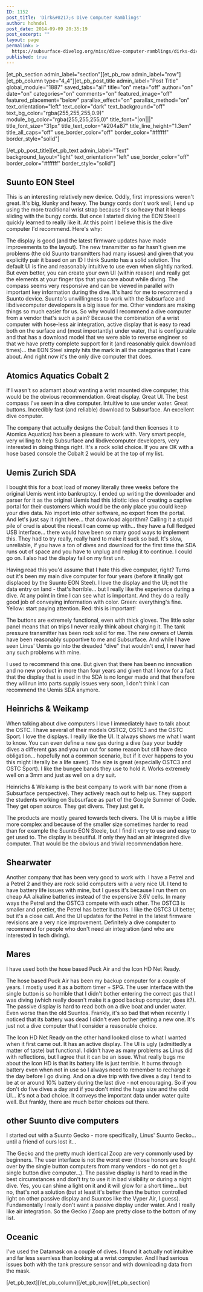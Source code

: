 ```yaml
---
ID: 1152
post_title: 'Dirk&#8217;s Dive Computer Ramblings'
author: hohndel
post_date: 2014-09-09 20:35:19
post_excerpt: ""
layout: page
permalink: >
  https://subsurface-divelog.org/misc/dive-computer-ramblings/dirks-dive-computer-ramblings/
published: true
---
```

[et_pb_section admin_label="section"][et_pb_row admin_label="row"][et_pb_column type="4_4"][et_pb_post_title admin_label="Post Title" global_module="1887" saved_tabs="all" title="on" meta="off" author="on" date="on" categories="on" comments="on" featured_image="off" featured_placement="below" parallax_effect="on" parallax_method="on" text_orientation="left" text_color="dark" text_background="off" text_bg_color="rgba(255,255,255,0.9)" module_bg_color="rgba(255,255,255,0)" title_font="|on|||" title_font_size="31px" title_text_color="#204a87" title_line_height="1.3em" title_all_caps="off" use_border_color="off" border_color="#ffffff" border_style="solid"]



[/et_pb_post_title][et_pb_text admin_label="Text" background_layout="light" text_orientation="left" use_border_color="off" border_color="#ffffff" border_style="solid"]

<h2>Suunto EON Steel</h2>
This is an interesting relatively new device. Oddly, first impressions weren't great. It's big, klunky and heavy. The bungy cords don't work well, I end up using the more traditional wrist strap because it's so heavy that it keeps sliding with the bungy cords. But once I started diving the EON Steel I quickly learned to really like it. At this point I believe this is the dive computer I'd recommend. Here's why:

The display is good (and the latest firmware updates have made improvements to the layout). The new transmitter so far hasn't given me problems (the old Suunto transmitters had many issues) and given that you explicitly pair it based on an ID I think Suunto has a solid solution. The default UI is fine and reasonably intuitive to use even when slightly narked. But even better, you can create your own UI (within reason) and really get the elements at your finger tips that you care about while diving. The compass seems very responsive and can be viewed in parallel with important key information during the dive.
It's hard for me to recommend a Suunto device. Suunto's unwillingness to work with the Subsurface and libdivecomputer developers is a big issue for me. Other vendors are making things so much easier for us. So why would I recommend a dive computer from a vendor that's such a pain? Because the combination of a wrist computer with hose-less air integration, active display that is easy to read both on the surface and (most importantly) under water, that is configurable and that has a download model that we were able to reverse engineer so that we have pretty complete support for it (and reasonably quick download times)... the EON Steel simply hits the mark in all the categories that I care about. And right now it's the only dive computer that does.

<h2>Atomics Aquatics Cobalt 2</h2>
If I wasn't so adamant about wanting a wrist mounted dive computer, this would be the obvious recommendation. Great display. Great UI. The best compass I've seen in a dive computer. Intuitive to use under water. Great buttons. Incredibly fast (and reliable) download to Subsurface. An excellent dive computer.

The company that actually designs the Cobalt (and then licenses it to Atomics Aquatics) has been a pleasure to work with. Very smart people, very willing to help Subsurface and libdivecomputer developers, very interested in doing things right.
It's a rock solid choice. If you are OK with a hose based console the Cobalt 2 would be at the top of my list.


<h2>Uemis Zurich SDA</h2>
I bought this for a boat load of money literally three weeks before the original Uemis went into bankruptcy. I ended up writing the downloader and parser for it as the original Uemis had this idiotic idea of creating a captive portal for their customers which would be the only place you could keep your dive data. No import into other software, no export from the portal. And let's just say it right here... that download algorithm? Calling it a stupid pile of crud is about the nicest I can come up with... they have a full fledged USB interface... there would have been so many good ways to implement this. They had to try really, really hard to make it suck so bad. It's slow, unreliable, if you have a ton of dives and download for the first time the SDA runs out of space and you have to unplug and replug it to continue. I could go on. I also had the display fail on my first unit.

Having read this you'd assume that I hate this dive computer, right? Turns out it's been my main dive computer for four years (before it finally got displaced by the Suunto EON Steel). I love the display and the UI; not the data entry on land - that's horrible... but I really like the experience during a dive. At any point in time I can see what is important. And they do a really good job of conveying information with color. Green: everything's fine. Yellow: start paying attention. Red: this is important!

The buttons are extremely functional, even with thick gloves. The little solar panel means that on trips I never really think about charging it. The tank pressure transmitter has been rock solid for me. The new owners of Uemis have been reasonably supportive to me and Subsurface. And while I have seen Linus' Uemis go into the dreaded "dive" that wouldn't end, I never had any such problems with mine.

I used to recommend this one. But given that there has been no innovation and no new product in more than four years and given that I know for a fact that the display that is used in the SDA is no longer made and that therefore they will run into parts supply issues very soon, I don't think I can recommend the Uemis SDA anymore. 
<h2>Heinrichs &amp; Weikamp</h2>
When talking about dive computers I love I immediately have to talk about the OSTC. I have several of their models OSTC2, OSTC3 and the OSTC Sport. I love the displays. I really like the UI. It always shows me what I want to know. You can even define a new gas during a dive (say your buddy dives a different gas and you run out for some reason but still have deco obligation... hopefully not a common scenario, but if it ever happens to you this might literally be a life saver). The size is great (especially OSTC3 and OSTC Sport). I like the bungee bands they use to hold it. Works extremely well on a 3mm and just as well on a dry suit.

Heinrichs &amp; Weikamp is the best company to work with bar none (from a Subsurface perspective). They actively reach out to help us. They support the students working on Subsurface as part of the Google Summer of Code. They get open source. They get divers. They just get it.

The products are mostly geared towards tech divers. The UI is maybe a little more complex and because of the smaller size sometimes harder to read than for example the Suunto EON Steele, but I find it very to use and easy to get used to. The display is beautiful. If only they had an air integrated dive computer. That would be the obvious and trivial recommendation here.
<h2>Shearwater</h2>
Another company that has been very good to work with. I have a Petrel and a Petrel 2 and they are rock solid computers with a very nice UI. I tend to have battery life issues with mine, but I guess it's because I run them on cheap AA alkaline batteries instead of the expensive 3.6V cells. In many ways the Petrel and the OSTC3 compete with each other. The OSTC3 is smaller and prettier, the Petrel has better buttons. I like the OSTC3 UI better, but it's a close call. And the UI updates for the Petrel in the latest firmware revisions are a very nice improvement. Definitely a dive computer to recommend for people who don't need air integration (and who are interested in tech diving).

<h2>Mares</h2>
I have used both the hose based Puck Air and the Icon HD Net Ready.

The hose based Puck Air has been my backup computer for a couple of years. I mostly used it as a bottom timer + SPG. The user interface with the single button is so horrible that I didn't bother entering the correct gas that I was diving (which really doesn't make it a good backup computer, does it?). The passive display is hard to read both on a dive boat and under water. Even worse than the old Suuntos. Frankly, it's so bad that when recently I noticed that its battery was dead I didn't even bother getting a new one. It's just not a dive computer that I consider a reasonable choice.

The Icon HD Net Ready on the other hand looked close to what I wanted when it first came out. It has an active display. The UI is ugly (admittedly a matter of taste) but functional. I didn't have as many problems as Linus did with reflections, but I agree that it can be an issue. What really bugs me about the Icon HD is that its battery life is just terrible. It burns through battery even when not in use so I always need to remember to recharge it the day before I go diving. And on a dive trip with five dives a day I tend to be at or around 10% battery during the last dive - not encouraging. So if you don't do five dives a day and if you don't mind the huge size and the odd UI... it's not a bad choice. It conveys the important data under water quite well. But frankly, there are much better choices out there.
<h2>other Suunto dive computers</h2>
I started out with a Suunto Gecko - more specifically, Linus' Suunto Gecko... until a friend of ours lost it...

The Gecko and the pretty much identical Zoop are very commonly used by beginners. The user interface is not the worst ever (those honors are fought over by the single button computers from many vendors - do not get a single button dive computer...). The passive display is hard to read in the best circumstances and don't try to use it in bad visibility or during a night dive. Yes, you can shine a light on it and it will glow for a short time... but no, that's not a solution (but at least it's better than the button controlled light on other passive display and Suuntos like the Vyper Air, I guess). Fundamentally I really don't want a passive display under water. And I really like air integration. So the Gecko / Zoop are pretty close to the bottom of my list.
<h2>Oceanic</h2>
I've used the Datamask on a couple of dives. I found it actually not intuitive and far less seamless than looking at a wrist computer. And I had serious issues both with the tank pressure sensor and with downloading data from the mask.

[/et_pb_text][/et_pb_column][/et_pb_row][/et_pb_section]